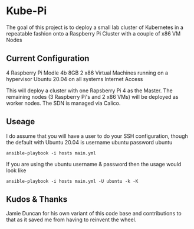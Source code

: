 Kube-Pi
=========

The goal of this project is to deploy a small lab cluster of Kubernetes in a repeatable fashion onto a Raspberry Pi Cluster with a couple of x86 VM Nodes  

Current Configuration
------------

4 Raspberry Pi Modle 4b 8GB
2 x86 Virtual Machines running on a hypervisor
Ubuntu 20.04 on all systems
Internet Access

This will deploy a cluster with one Rapsberry Pi 4 as the Master.  The remaining nodes (3 Raspberry Pi's and 2 x86 VMs) will be deployed as worker nodes.  The SDN is managed via Calico.

Useage
--------------

I do assume that you will have a user to do your SSH configuration, though the default with Ubuntu 20.04 is username ubuntu password ubuntu

    ansible-playbook -i hosts main.yml
    
If you are using the ubuntu username & password then the usage would look like

    ansible-playbook -i hosts main.yml -U ubuntu -k -K

Kudos & Thanks
------------------

Jamie Duncan for his own variant of this code base and contributions to that as it saved me from having to reinvent the wheel.
